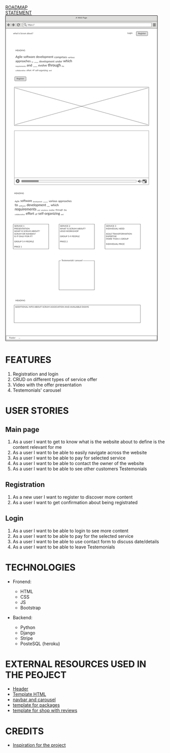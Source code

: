 
[ROADMAP](/roadmap.md)<br>
[STATEMENT](/statement.md)<br>
![WIREFRAME: manin pge](/static/wireframes/main-page.png)


# FEATURES

1. Registration and login 
2. CRUD on different types of service offer
3. Video with the offer presentation
4. Testemonials' carousel

# USER STORIES

## Main page

1. As a user I want to get to know what is the website about to define is the content relevant for me
2. As a user I want to be able to easily navigate across the website
3. As a user I want to be able to pay for selected service
4. As a user I want to be able to contact the owner of the website
5. As a user I want to be able to see other customers Testemonials

## Registration

1. As a new user I want to register to discover more content
2. As a user I want to get confirmation about being registrated

## Login 

1. As a user I want to be able to login to see more content
2. As a user I want to be able to pay for the selected service
2. As a user I want to be able to use contact form to discuss date/details
3. As a user I want to be able to leave Testemonials


# TECHNOLOGIES

- Fronend: 
    - HTML
    - CSS
    - JS
    - Bootstrap

- Backend:

    - Python
    - Django
    - Stripe
    - PosteSQL (heroku)


# EXTERNAL RESOURCES USED IN THE PEOJECT

- [Header](https://www.codeply.com/go/ljI9F6aRLk)
- [Template HTML](https://www.w3schools.com/w3css/tryit.asp?filename=tryw3css_templates_architect&stacked=h)
- [navbar and carousel](https://startbootstrap.com/snippets/half-slider/)
- [template for packages](https://startbootstrap.com/snippets/portfolio-item/)
- [template for shop with reviews](https://startbootstrap.com/previews/shop-item/)



# CREDITS
- [Inspiration for the project](https://uxdesignmasterclass.com/)